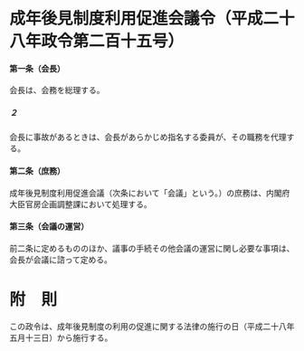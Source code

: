 # 成年後見制度利用促進会議令（平成二十八年政令第二百十五号）
#### 第一条（会長）
会長は、会務を総理する。
##### ２
会長に事故があるときは、会長があらかじめ指名する委員が、その職務を代理する。
#### 第二条（庶務）
成年後見制度利用促進会議（次条において「会議」という。）の庶務は、内閣府大臣官房企画調整課において処理する。
#### 第三条（会議の運営）
前二条に定めるもののほか、議事の手続その他会議の運営に関し必要な事項は、会長が会議に諮って定める。
# 附　則
この政令は、成年後見制度の利用の促進に関する法律の施行の日（平成二十八年五月十三日）から施行する。
